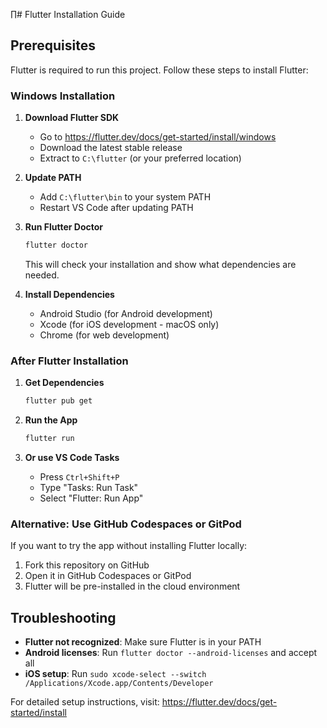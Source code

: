 ∏# Flutter Installation Guide

## Prerequisites
Flutter is required to run this project. Follow these steps to install Flutter:

### Windows Installation

1. **Download Flutter SDK**
   - Go to https://flutter.dev/docs/get-started/install/windows
   - Download the latest stable release
   - Extract to `C:\flutter` (or your preferred location)

2. **Update PATH**
   - Add `C:\flutter\bin` to your system PATH
   - Restart VS Code after updating PATH

3. **Run Flutter Doctor**
   ```bash
   flutter doctor
   ```
   This will check your installation and show what dependencies are needed.

4. **Install Dependencies**
   - Android Studio (for Android development)
   - Xcode (for iOS development - macOS only)
   - Chrome (for web development)

### After Flutter Installation

1. **Get Dependencies**
   ```bash
   flutter pub get
   ```

2. **Run the App**
   ```bash
   flutter run
   ```

3. **Or use VS Code Tasks**
   - Press `Ctrl+Shift+P`
   - Type "Tasks: Run Task"
   - Select "Flutter: Run App"

### Alternative: Use GitHub Codespaces or GitPod
If you want to try the app without installing Flutter locally:
1. Fork this repository on GitHub
2. Open it in GitHub Codespaces or GitPod
3. Flutter will be pre-installed in the cloud environment

## Troubleshooting

- **Flutter not recognized**: Make sure Flutter is in your PATH
- **Android licenses**: Run `flutter doctor --android-licenses` and accept all
- **iOS setup**: Run `sudo xcode-select --switch /Applications/Xcode.app/Contents/Developer`

For detailed setup instructions, visit: https://flutter.dev/docs/get-started/install

